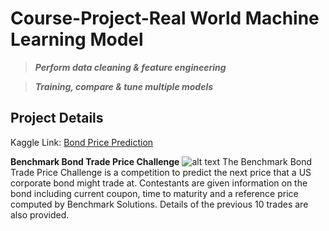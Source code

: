 # Course-Project-Real World Machine Learning Model
>**_Perform data cleaning & feature engineering_**

>**_Training, compare & tune multiple models_**

## Project Details

Kaggle Link: [Bond Price Prediction](https://www.kaggle.com/c/benchmark-bond-trade-price-challenge)

**Benchmark Bond Trade Price Challenge**
![alt text](https://www.investopedia.com/thmb/BpupUi33ZpjFmEk6imLfpGi_1Q8=/1200x800/filters:fill(auto,1)/bond-market-15b215dd1fb741ff82f940a4e7c1d66a.jpg=250x250)
The Benchmark Bond Trade Price Challenge is a competition to predict the next price that a US corporate bond might trade at. Contestants are given information on the bond including current coupon, time to maturity and a reference price computed by Benchmark Solutions.  Details of the previous 10 trades are also provided.  

